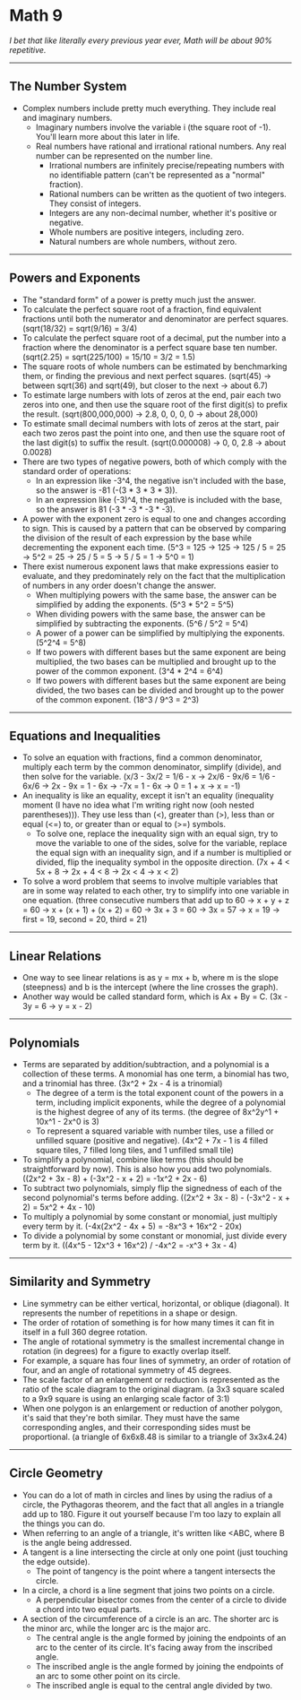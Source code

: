 # Math 9

*I bet that like literally every previous year ever, Math will be about 90% repetitive.*

---

## The Number System

+ Complex numbers include pretty much everything. They include real and imaginary numbers.
    + Imaginary numbers involve the variable i (the square root of -1). You'll learn more about this later in life.
    + Real numbers have rational and irrational rational numbers. Any real number can be represented on the number line.
        + Irrational numbers are infinitely precise/repeating numbers with no identifiable pattern (can't be represented as a "normal" fraction).
        + Rational numbers can be written as the quotient of two integers. They consist of integers.
        + Integers are any non-decimal number, whether it's positive or negative.
        + Whole numbers are positive integers, including zero.
        + Natural numbers are whole numbers, without zero.

---

## Powers and Exponents

+ The "standard form" of a power is pretty much just the answer.
+ To calculate the perfect square root of a fraction, find equivalent fractions until both the numerator and denominator are perfect squares. (sqrt(18/32) = sqrt(9/16) = 3/4)
+ To calculate the perfect square root of a decimal, put the number into a fraction where the denominator is a perfect square base ten number. (sqrt(2.25) = sqrt(225/100) = 15/10 = 3/2 = 1.5)
+ The square roots of whole numbers can be estimated by benchmarking them, or finding the previous and next perfect squares. (sqrt(45) -> between sqrt(36) and sqrt(49), but closer to the next -> about 6.7)
+ To estimate large numbers with lots of zeros at the end, pair each two zeros into one, and then use the square root of the first digit(s) to prefix the result. (sqrt(800,000,000) -> 2.8, 0, 0, 0, 0 -> about 28,000)
+ To estimate small decimal numbers with lots of zeros at the start, pair each two zeros past the point into one, and then use the square root of the last digit(s) to suffix the result. (sqrt(0.000008) -> 0, 0, 2.8 -> about 0.0028)
+ There are two types of negative powers, both of which comply with the standard order of operations:
    + In an expression like -3^4, the negative isn't included with the base, so the answer is -81 (-(3 * 3 * 3 * 3)).
    + In an expression like (-3)^4, the negative is included with the base, so the answer is 81 (-3 * -3 * -3 * -3).
+ A power with the exponent zero is equal to one and changes according to sign. This is caused by a pattern that can be observed by comparing the division of the result of each expression by the base while decrementing the exponent each time. (5^3 = 125 -> 125 -> 125 / 5 = 25 -> 5^2 = 25 -> 25 / 5 = 5 -> 5 / 5 = 1 -> 5^0 = 1)
+ There exist numerous exponent laws that make expressions easier to evaluate, and they predominately rely on the fact that the multiplication of numbers in any order doesn't change the answer.
    + When multiplying powers with the same base, the answer can be simplified by adding the exponents. (5^3 * 5^2 = 5^5)
    + When dividing powers with the same base, the answer can be simplified by subtracting the exponents. (5^6 / 5^2 = 5^4)
    + A power of a power can be simplified by multiplying the exponents. (5^2^4 = 5^8)
    + If two powers with different bases but the same exponent are being multiplied, the two bases can be multiplied and brought up to the power of the common exponent. (3^4 * 2^4 = 6^4)
    + If two powers with different bases but the same exponent are being divided, the two bases can be divided and brought up to the power of the common exponent. (18^3 / 9^3 = 2^3)

---

## Equations and Inequalities

+ To solve an equation with fractions, find a common denominator, multiply each term by the common denominator, simplify (divide), and then solve for the variable. (x/3 - 3x/2 = 1/6 - x -> 2x/6 - 9x/6 = 1/6 - 6x/6 -> 2x - 9x = 1 - 6x -> -7x = 1 - 6x -> 0 = 1 + x -> x = -1)
+ An inequality is like an equality, except it isn't an equality (inequality moment (I have no idea what I'm writing right now (ooh nested parentheses))). They use less than (<), greater than (>), less than or equal (<=) to, or greater than or equal to (>=) symbols.
    + To solve one, replace the inequality sign with an equal sign, try to move the variable to one of the sides, solve for the variable, replace the equal sign with an inequality sign, and if a number is multiplied or divided, flip the inequality symbol in the opposite direction. (7x + 4 < 5x + 8 -> 2x + 4 < 8 -> 2x < 4 -> x < 2)
+ To solve a word problem that seems to involve multiple variables that are in some way related to each other, try to simplify into one variable in one equation. (three consecutive numbers that add up to 60 -> x + y + z = 60 -> x + (x + 1) + (x + 2) = 60 -> 3x + 3 = 60 -> 3x = 57 -> x = 19 -> first = 19, second = 20, third = 21)

---

## Linear Relations

+ One way to see linear relations is as y = mx + b, where m is the slope (steepness) and b is the intercept (where the line crosses the graph).
+ Another way would be called standard form, which is Ax + By = C. (3x - 3y = 6 -> y = x - 2)

---

## Polynomials

+ Terms are separated by addition/subtraction, and a polynomial is a collection of these terms. A monomial has one term, a binomial has two, and a trinomial has three. (3x^2 + 2x - 4 is a trinomial)
    + The degree of a term is the total exponent count of the powers in a term, including implicit exponents, while the degree of a polynomial is the highest degree of any of its terms. (the degree of 8x^2y^1 + 10x^1 - 2x^0 is 3)
    + To represent a squared variable with number tiles, use a filled or unfilled square (positive and negative). (4x^2 + 7x - 1 is 4 filled square tiles, 7 filled long tiles, and 1 unfilled small tile)
+ To simplify a polynomial, combine like terms (this should be straightforward by now). This is also how you add two polynomials. ((2x^2 + 3x - 8) + (-3x^2 - x + 2) = -1x^2 + 2x - 6)
+ To subtract two polynomials, simply flip the signedness of each of the second polynomial's terms before adding. ((2x^2 + 3x - 8) - (-3x^2 - x + 2) = 5x^2 + 4x - 10)
+ To multiply a polynomial by some constant or monomial, just multiply every term by it. (-4x(2x^2 - 4x + 5) = -8x^3 + 16x^2 - 20x)
+ To divide a polynomial by some constant or monomial, just divide every term by it. ((4x^5 - 12x^3 + 16x^2) / -4x^2 = -x^3 + 3x - 4)

---

## Similarity and Symmetry

+ Line symmetry can be either vertical, horizontal, or oblique (diagonal). It represents the number of repetitions in a shape or design.
+ The order of rotation of something is for how many times it can fit in itself in a full 360 degree rotation.
+ The angle of rotational symmetry is the smallest incremental change in rotation (in degrees) for a figure to exactly overlap itself.
+ For example, a square has four lines of symmetry, an order of rotation of four, and an angle of rotational symmetry of 45 degrees.
+ The scale factor of an enlargement or reduction is represented as the ratio of the scale diagram to the original diagram. (a 3x3 square scaled to a 9x9 square is using an enlarging scale factor of 3:1)
+ When one polygon is an enlargement or reduction of another polygon, it's said that they're both similar. They must have the same corresponding angles, and their corresponding sides must be proportional. (a triangle of 6x6x8.48 is similar to a triangle of 3x3x4.24)

---

## Circle Geometry

+ You can do a lot of math in circles and lines by using the radius of a circle, the Pythagoras theorem, and the fact that all angles in a triangle add up to 180. Figure it out yourself because I'm too lazy to explain all the things you can do.
+ When referring to an angle of a triangle, it's written like <ABC, where B is the angle being addressed.
+ A tangent is a line intersecting the circle at only one point (just touching the edge outside).
    + The point of tangency is the point where a tangent intersects the circle.
+ In a circle, a chord is a line segment that joins two points on a circle.
    + A perpendicular bisector comes from the center of a circle to divide a chord into two equal parts.
+ A section of the circumference of a circle is an arc. The shorter arc is the minor arc, while the longer arc is the major arc.
    + The central angle is the angle formed by joining the endpoints of an arc to the center of its circle. It's facing away from the inscribed angle.
    + The inscribed angle is the angle formed by joining the endpoints of an arc to some other point on its circle.
    + The inscribed angle is equal to the central angle divided by two.

